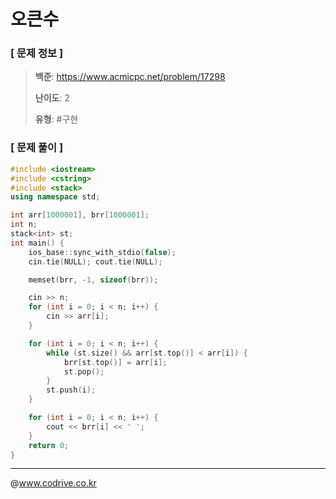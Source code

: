 # 오큰수

### [ 문제 정보 ]
> **백준**: https://www.acmicpc.net/problem/17298
> 
> **난이도**: 2
>
> **유형**: #구현


### [ 문제 풀이 ]
```C++
#include <iostream>
#include <cstring>
#include <stack>
using namespace std;

int arr[1000001], brr[1000001];
int n;
stack<int> st;
int main() {
    ios_base::sync_with_stdio(false);
    cin.tie(NULL); cout.tie(NULL);

    memset(brr, -1, sizeof(brr));

    cin >> n;
    for (int i = 0; i < n; i++) {
        cin >> arr[i];
    }

    for (int i = 0; i < n; i++) {
        while (st.size() && arr[st.top()] < arr[i]) {
            brr[st.top()] = arr[i];
            st.pop();
        }
        st.push(i);
    }

    for (int i = 0; i < n; i++) {
        cout << brr[i] << ' ';
    }
    return 0;
}
```


---
@www.codrive.co.kr